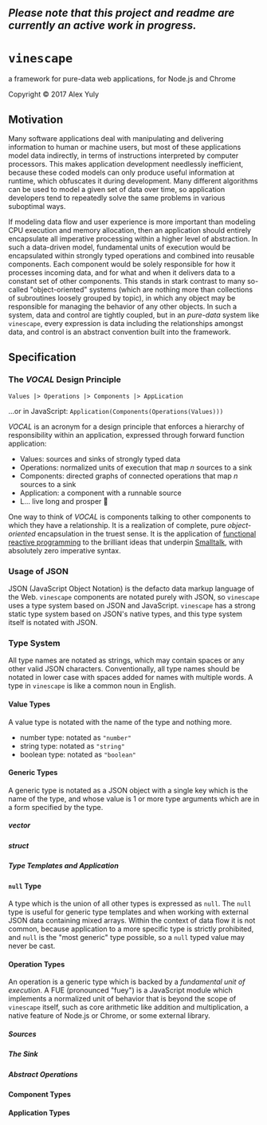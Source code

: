 ## *Please note that this project and readme are currently an active work in progress.*

# `vinescape`
a framework for pure-data web applications, for Node.js and Chrome

Copyright &copy; 2017 Alex Yuly

## Motivation

Many software applications deal with manipulating and delivering information to human or machine users, but most of these applications model data indirectly, in terms of instructions interpreted by computer processors. This makes application development needlessly inefficient, because these coded models can only produce useful information at runtime, which obfuscates it during development. Many different algorithms can be used to model a given set of data over time, so application developers tend to repeatedly solve the same problems in various suboptimal ways.

If modeling data flow and user experience is more important than modeling CPU execution and memory allocation, then an application should entirely encapsulate all imperative processing within a higher level of abstraction. In such a data-driven model, fundamental units of execution would be encapsulated within strongly typed operations and combined into reusable components. Each component would be solely responsible for how it processes incoming data, and for what and when it delivers data to a constant set of other components. This stands in stark contrast to many so-called "object-oriented" systems (which are nothing more than collections of subroutines loosely grouped by topic), in which any object may be responsible for managing the behavior of any other objects. In such a system, data and control are tightly coupled, but in an *pure-data* system like `vinescape`, every expression is data including the relationships amongst data, and control is an abstract convention built into the framework.

## Specification

### The *VOCAL* Design Principle

`Values |> Operations |> Components |> AppLication`

...or in JavaScript: `Application(Components(Operations(Values)))`

*VOCAL* is an acronym for a design principle that enforces a hierarchy of responsibility within an application, expressed through forward function application:

- Values: sources and sinks of strongly typed data
- Operations: normalized units of execution that map *n* sources to a sink
- Components: directed graphs of connected operations that map *n* sources to a sink
- Application: a component with a runnable source
- L... live long and prosper 🖖

One way to think of *VOCAL* is components talking to other components to which they have a relationship. It is a realization of complete, pure *object-oriented* encapsulation in the truest sense. It is the application of [functional reactive programming](https://cycle.js.org/streams.html) to the brilliant ideas that underpin [Smalltalk](https://en.wikipedia.org/wiki/Smalltalk#Object-oriented_programming), with absolutely zero imperative syntax.

### Usage of JSON

JSON (JavaScript Object Notation) is the defacto data markup language of the Web. `vinescape` components are notated purely with JSON, so `vinescape` uses a type system based on JSON and JavaScript. `vinescape` has a strong static type system based on JSON's native types, and this type system itself is notated with JSON. 

### Type System

All type names are notated as strings, which may contain spaces or any other valid JSON characters. Conventionally, all type names should be notated in lower case with spaces added for names with multiple words. A type in `vinescape` is like a common noun in English. 

#### Value Types

A value type is notated with the name of the type and nothing more.

- number type: notated as `"number"`
- string type: notated as `"string"`
- boolean type: notated as `"boolean"`

#### Generic Types

A generic type is notated as a JSON object with a single key which is the name of the type, and whose value is 1 or more type arguments which are in a form specified by the type.

##### vector

##### struct

##### Type Templates and Application

#### `null` Type

A type which is the union of all other types is expressed as `null`. The `null` type is useful for generic type templates and when working with external JSON data containing mixed arrays. Within the context of data flow it is not common, because application to a more specific type is strictly prohibited, and `null` is the "most generic" type possible, so a `null` typed value may never be cast. 

#### Operation Types

An operation is a generic type which is backed by a *fundamental unit of execution*. A FUE (pronounced "fuey") is a JavaScript module which implements a normalized unit of behavior that is beyond the scope of `vinescape` itself, such as core arithmetic like addition and multiplication, a native feature of Node.js or Chrome, or some external library.

##### Sources

##### The Sink

##### Abstract Operations

#### Component Types

#### Application Types
